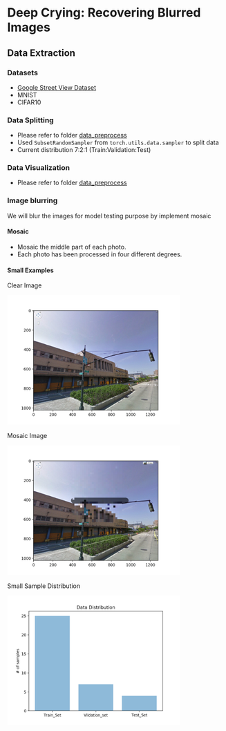 # Deep Crying: Recovering Blurred Images

## Data Extraction

### Datasets
- [Google Street View Dataset](https://www.crcv.ucf.edu/projects/GMCP_Geolocalization/#Dataset)
- MNIST
- CIFAR10

### Data Splitting

- Please refer to folder [data_preprocess](data_preprocess)
- Used `SubsetRandomSampler` from `torch.utils.data.sampler` to split data
- Current distribution 7:2:1 (Train:Validation:Test)

### Data Visualization

- Please refer to folder [data_preprocess](data_preprocess)


### Image blurring
 We will blur the images for model testing purpose by implement mosaic
 
#### Mosaic
- Mosaic the middle part of each photo.
- Each photo has been processed in four different degrees.

#### Small Examples

Clear Image

<img src="imgs/clear_demo1.png " alt="clear_demo" width="400"/>

Mosaic Image

<img src="imgs/mosaic_demo1.png " alt="clear_demo" width="400"/>

Small Sample Distribution

<img src="imgs/data_distribution_demo.png " alt="mosaic_demo" width="400"/>


